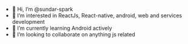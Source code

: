 - 👋 Hi, I’m @sundar-spark
- 👀 I’m interested in ReactJs, React-native, android, web and services development
- 🌱 I’m currently learning Android actively
- 💞️ I’m looking to collaborate on anything js related


<!---
sundar-spark/sundar-spark is a ✨ special ✨ repository because its `README.md` (this file) appears on your GitHub profile.
You can click the Preview link to take a look at your changes.
--->
